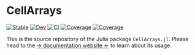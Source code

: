 # CellArrays

[![Stable](https://img.shields.io/badge/docs-stable-blue.svg)](https://omlins.github.io/CellArrays.jl/stable)
[![Dev](https://img.shields.io/badge/docs-dev-blue.svg)](https://omlins.github.io/CellArrays.jl/dev)
[![CI](https://github.com/omlins/CellArrays.jl/actions/workflows/CI.yml/badge.svg?branch=main)](https://github.com/omlins/CellArrays.jl/actions/workflows/CI.yml?query=branch%3Amain)
[![Coverage](https://codecov.io/gh/omlins/CellArrays.jl/branch/main/graph/badge.svg)](https://codecov.io/gh/omlins/CellArrays.jl)
[![Coverage](https://coveralls.io/repos/github/omlins/CellArrays.jl/badge.svg?branch=main)](https://coveralls.io/github/omlins/CellArrays.jl?branch=main)

This is the source repository of the Julia package `CellArrays.jl`. Please head to the [-> documentation website <-](https://omlins.github.io/CellArrays.jl) to learn about its usage.
